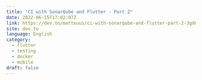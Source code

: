 ```yaml
---
title: "CI with SonarQube and Flutter - Part 2"
date: 2022-06-15T17:02:07Z
link: https://dev.to/matteuus/ci-with-sonarqube-and-flutter-part-2-3gd6?utm_medium=RSS&utm_source=news.12bit.vn
site: dev.to
language: English
category:
  - flutter
  - testing
  - docker
  - mobile
draft: false
---
```

